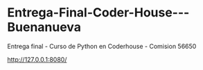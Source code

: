 # Entrega-Final-Coder-House---Buenanueva
Entrega final - Curso de Python en Coderhouse - Comision 56650

http://127.0.0.1:8080/


